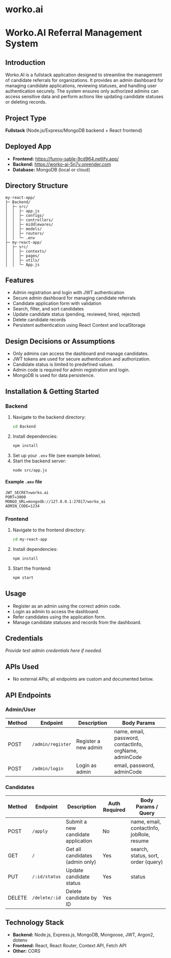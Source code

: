 # worko.ai

# Worko.AI Referral Management System

## Introduction

Worko.AI is a fullstack application designed to streamline the management of candidate referrals for organizations. It provides an admin dashboard for managing candidate applications, reviewing statuses, and handling user authentication securely. The system ensures only authorized admins can access sensitive data and perform actions like updating candidate statuses or deleting records.

## Project Type

**Fullstack** (Node.js/Express/MongoDB backend + React frontend)

## Deployed App

- **Frontend:** https://funny-sable-9cd964.netlify.app/
- **Backend:** https://worko-ai-5n7y.onrender.com
- **Database:** MongoDB (local or cloud)

## Directory Structure

```
my-react-app/
├─ Backend/
│  ├─ src/
│  │  ├─ app.js
│  │  ├─ configs/
│  │  ├─ controllers/
│  │  ├─ middlewares/
│  │  ├─ models/
│  │  ├─ routers/
│  │  └─ .env
├─ my-react-app/
│  ├─ src/
│  │  ├─ contexts/
│  │  ├─ pages/
│  │  ├─ utils/
│  │  └─ App.js
```


## Features

- Admin registration and login with JWT authentication
- Secure admin dashboard for managing candidate referrals
- Candidate application form with validation
- Search, filter, and sort candidates
- Update candidate status (pending, reviewed, hired, rejected)
- Delete candidate records
- Persistent authentication using React Context and localStorage

## Design Decisions or Assumptions

- Only admins can access the dashboard and manage candidates.
- JWT tokens are used for secure authentication and authorization.
- Candidate status is limited to predefined values.
- Admin code is required for admin registration and login.
- MongoDB is used for data persistence.

## Installation & Getting Started

### Backend

1. Navigate to the backend directory:
    ```bash
    cd Backend
    ```
2. Install dependencies:
    ```bash
    npm install
    ```
3. Set up your `.env` file (see example below).
4. Start the backend server:
    ```bash
    node src/app.js
    ```

#### Example `.env` file

```
JWT_SECRET=worko.ai
PORT=3000
MONGO_URL=mongodb://127.0.0.1:27017/worko_ai
ADMIN_CODE=1234
```

### Frontend

1. Navigate to the frontend directory:
    ```bash
    cd my-react-app
    ```
2. Install dependencies:
    ```bash
    npm install
    ```
3. Start the frontend:
    ```bash
    npm start
    ```

## Usage

- Register as an admin using the correct admin code.
- Login as admin to access the dashboard.
- Refer candidates using the application form.
- Manage candidate statuses and records from the dashboard.

## Credentials

_Provide test admin credentials here if needed._

## APIs Used

- No external APIs; all endpoints are custom and documented below.

## API Endpoints

### Admin/User

| Method | Endpoint             | Description                        | Body Params                          |
|--------|----------------------|------------------------------------|--------------------------------------|
| POST   | `/admin/register`    | Register a new admin               | name, email, password, contactInfo, orgName, adminCode |
| POST   | `/admin/login`       | Login as admin                     | email, password, adminCode           |

### Candidates

| Method | Endpoint                | Description                        | Auth Required | Body Params / Query         |
|--------|-------------------------|------------------------------------|--------------|----------------------------|
| POST   | `/apply`                | Submit a new candidate application | No           | name, email, contactInfo, jobRole, resume |
| GET    | `/`                     | Get all candidates (admin only)    | Yes          | search, status, sort, order (query) |
| PUT    | `/:id/status`           | Update candidate status            | Yes          | status                     |
| DELETE | `/delete/:id`           | Delete candidate by ID             | Yes          |                            |



## Technology Stack

- **Backend:** Node.js, Express.js, MongoDB, Mongoose, JWT, Argon2, dotenv
- **Frontend:** React, React Router, Context API, Fetch API
- **Other:** CORS